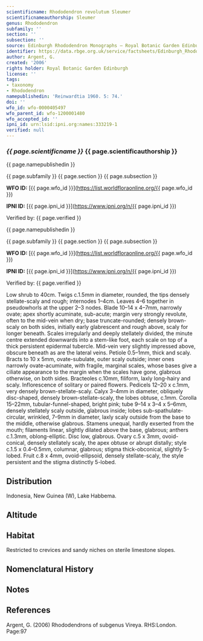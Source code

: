 ```yaml
---
scientificname: Rhododendron revolutum Sleumer
scientificnameauthorship: Sleumer
genus: Rhododendron
subfamily: ''
section: ''
subsection: ''
source: Edinburgh Rhododendron Monographs – Royal Botanic Garden Edinburgh
identifier: https://data.rbge.org.uk/service/factsheets/Edinburgh_Rhododendron_Monographs.xhtml
author: Argent, G.
created: '2006'
rights holder: Royal Botanic Garden Edinburgh
license: ''
tags:
- taxonomy
- Rhododendron
namepublishedin: 'Reinwardtia 1960. 5: 74.'
doi: ''
wfo_id: wfo-0000405497
wfo_parent_id: wfo-1200001480
wfo_accepted_id: ''
ipni_id: urn:lsid:ipni.org:names:333219-1
verified: null
---
```

### _{{ page.scientificname }}_ {{ page.scientificauthorship }}
 {{ page.namepublishedin }}

{{ page.subfamily }} {{ page.section }} {{ page.subsection }}

**WFO ID:** [{{ page.wfo_id }}](https://list.worldfloraonline.org/{{ page.wfo_id }})

**IPNI ID:** [{{ page.ipni_id }}](https://www.ipni.org/n/{{ page.ipni_id }})

Verified by: {{ page.verified }}

 {{ page.namepublishedin }}

{{ page.subfamily }} {{ page.section }} {{ page.subsection }}

**WFO ID:** [{{ page.wfo_id }}](https://list.worldfloraonline.org/{{ page.wfo_id }})

**IPNI ID:** [{{ page.ipni_id }}](https://www.ipni.org/n/{{ page.ipni_id }})

Verified by: {{ page.verified }}



Low shrub to 40cm. Twigs c.1.5mm in diameter, rounded, the tips densely stellate-scaly and rough; internodes 1–4cm. Leaves 4–6 together in pseudowhorls at the upper 2–3 nodes. Blade 10–14 x 4–7mm, narrowly ovate; apex shortly acuminate, sub-acute; margin very strongly revolute, often to the mid-vein when dry; base truncate-rounded; densely brown-scaly on both sides, initially early glabrescent and rough above, scaly for longer beneath. Scales irregularly and deeply stellately divided, the minute centre extended downwards into a stem-like foot, each scale on top of a thick persistent epidermal tubercle. Mid-vein very slightly impressed above, obscure beneath as are the lateral veins. Petiole 0.5–1mm, thick and scaly. Bracts to 10 x 5mm, ovate-subulate, outer scaly outside; inner ones narrowly ovate-acuminate, with fragile, marginal scales, whose bases give a ciliate appearance to the margin when the scales have gone, glabrous otherwise, on both sides. Bracteoles c.10mm, filiform, laxly long-hairy and scaly. Inflorescence of solitary or paired flowers. Pedicels 12–20 x c.1mm, very densely brown-stellate-scaly. Calyx 3–4mm in diameter, obliquely disc-shaped, densely brown-stellate-scaly, the lobes obtuse, c.1mm. Corolla 15–22mm, tubular-funnel-shaped, bright pink; tube 9–14 x 3–4 x 5–6mm, densely stellately scaly outside, glabrous inside; lobes sub-spathulate-circular, wrinkled, 7–9mm in diameter, laxly scaly outside from the base to the middle, otherwise glabrous. Stamens unequal, hardly exserted from the mouth; filaments linear, slightly dilated above the base, glabrous; anthers c.1.3mm, oblong-­elliptic. Disc low, glabrous. Ovary c.5 x 3mm, ovoid-conical, densely stellately scaly, the apex obtuse or abrupt distally; style c.1.5 x 0.4–0.5mm, columnar, glabrous; stigma thick-obconical, slightly 5-lobed. Fruit c.8 x 4mm, ovoid-­ellipsoid, densely stellate-scaly, the style persistent and the stigma distinctly 5-lobed.

## Distribution
Indonesia, New Guinea (W), Lake Habbema.

## Altitude


## Habitat
Restricted to crevices and sandy niches on sterile limestone slopes.

## Nomenclatural History

                       
## Notes


## References

Argent, G. (2006) Rhododendrons of subgenus Vireya. RHS:London. Page:97
